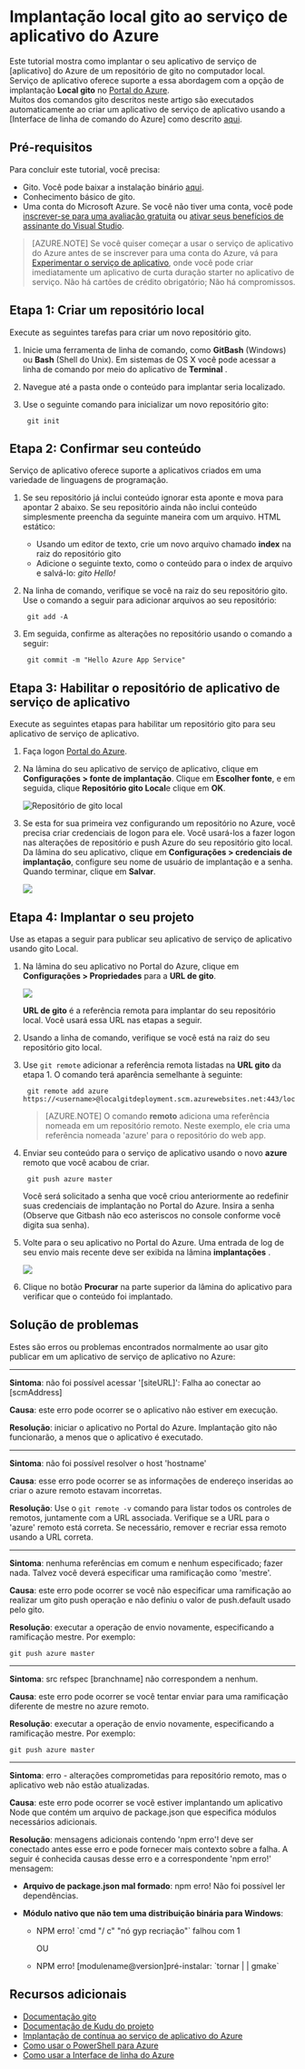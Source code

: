 <properties
    pageTitle="Implantação local gito ao serviço de aplicativo do Azure"
    description="Saiba como habilitar implantação local do gito ao serviço de aplicativo do Azure."
    services="app-service"
    documentationCenter=""
    authors="dariagrigoriu"
    manager="wpickett"
    editor="mollybos"/>

<tags
    ms.service="app-service"
    ms.workload="na"
    ms.tgt_pltfrm="na"
    ms.devlang="na"
    ms.topic="article"
    ms.date="06/13/2016"
    ms.author="dariagrigoriu"/>
    
# <a name="local-git-deployment-to-azure-app-service"></a>Implantação local gito ao serviço de aplicativo do Azure

Este tutorial mostra como implantar o seu aplicativo de serviço de [aplicativo] do Azure de um repositório de gito no computador local. Serviço de aplicativo oferece suporte a essa abordagem com a opção de implantação **Local gito** no [Portal do Azure].  
Muitos dos comandos gito descritos neste artigo são executados automaticamente ao criar um aplicativo de serviço de aplicativo usando a [Interface de linha de comando do Azure] como descrito [aqui](app-service-web-get-started.md).

## <a name="prerequisites"></a>Pré-requisitos

Para concluir este tutorial, você precisa:

- Gito. Você pode baixar a instalação binário [aqui](http://www.git-scm.com/downloads).  
- Conhecimento básico de gito.
- Uma conta do Microsoft Azure. Se você não tiver uma conta, você pode [inscrever-se para uma avaliação gratuita](https://azure.microsoft.com/pricing/free-trial) ou [ativar seus benefícios de assinante do Visual Studio](https://azure.microsoft.com/pricing/member-offers/msdn-benefits-details).

>[AZURE.NOTE] Se você quiser começar a usar o serviço de aplicativo do Azure antes de se inscrever para uma conta do Azure, vá para [Experimentar o serviço de aplicativo](http://go.microsoft.com/fwlink/?LinkId=523751), onde você pode criar imediatamente um aplicativo de curta duração starter no aplicativo de serviço. Não há cartões de crédito obrigatório; Não há compromissos.  

## <a name="Step1"></a>Etapa 1: Criar um repositório local

Execute as seguintes tarefas para criar um novo repositório gito.

1. Inicie uma ferramenta de linha de comando, como **GitBash** (Windows) ou **Bash** (Shell do Unix). Em sistemas de OS X você pode acessar a linha de comando por meio do aplicativo de **Terminal** .

2. Navegue até a pasta onde o conteúdo para implantar seria localizado.

3. Use o seguinte comando para inicializar um novo repositório gito:

        git init

## <a name="Step2"></a>Etapa 2: Confirmar seu conteúdo

Serviço de aplicativo oferece suporte a aplicativos criados em uma variedade de linguagens de programação. 

1. Se seu repositório já inclui conteúdo ignorar esta aponte e mova para apontar 2 abaixo. Se seu repositório ainda não inclui conteúdo simplesmente preencha da seguinte maneira com um arquivo. HTML estático: 

    - Usando um editor de texto, crie um novo arquivo chamado **index** na raiz do repositório gito
    - Adicione o seguinte texto, como o conteúdo para o index de arquivo e salvá-lo: *gito Hello!*
        
2. Na linha de comando, verifique se você na raiz do seu repositório gito. Use o comando a seguir para adicionar arquivos ao seu repositório:

        git add -A 

4. Em seguida, confirme as alterações no repositório usando o comando a seguir:

        git commit -m "Hello Azure App Service"

## <a name="Step3"></a>Etapa 3: Habilitar o repositório de aplicativo de serviço de aplicativo

Execute as seguintes etapas para habilitar um repositório gito para seu aplicativo de serviço de aplicativo.

1. Faça logon [Portal do Azure].

2. Na lâmina do seu aplicativo de serviço de aplicativo, clique em **Configurações > fonte de implantação**. Clique em **Escolher fonte**, e em seguida, clique **Repositório gito Local**e clique em **OK**.  

    ![Repositório de gito local](./media/app-service-deploy-local-git/local_git_selection.png)

3. Se esta for sua primeira vez configurando um repositório no Azure, você precisa criar credenciais de logon para ele. Você usará-los a fazer logon nas alterações de repositório e push Azure do seu repositório gito local. Da lâmina do seu aplicativo, clique em **Configurações > credenciais de implantação**, configure seu nome de usuário de implantação e a senha. Quando terminar, clique em **Salvar**.

    ![](./media/app-service-deploy-local-git/deployment_credentials.png)

## <a name="Step4"></a>Etapa 4: Implantar o seu projeto

Use as etapas a seguir para publicar seu aplicativo de serviço de aplicativo usando gito Local.

1. Na lâmina do seu aplicativo no Portal do Azure, clique em **Configurações > Propriedades** para a **URL de gito**.

    ![](./media/app-service-deploy-local-git/git_url.png)

    **URL de gito** é a referência remota para implantar do seu repositório local. Você usará essa URL nas etapas a seguir.

2. Usando a linha de comando, verifique se você está na raiz do seu repositório gito local.

3. Use `git remote` adicionar a referência remota listadas na **URL gito** da etapa 1. O comando terá aparência semelhante à seguinte:

        git remote add azure https://<username>@localgitdeployment.scm.azurewebsites.net:443/localgitdeployment.git         
    > [AZURE.NOTE] O comando **remoto** adiciona uma referência nomeada em um repositório remoto. Neste exemplo, ele cria uma referência nomeada 'azure' para o repositório do web app.

4. Enviar seu conteúdo para o serviço de aplicativo usando o novo **azure** remoto que você acabou de criar.

        git push azure master

    Você será solicitado a senha que você criou anteriormente ao redefinir suas credenciais de implantação no Portal do Azure. Insira a senha (Observe que Gitbash não eco asteriscos no console conforme você digita sua senha). 
       
5. Volte para o seu aplicativo no Portal do Azure. Uma entrada de log de seu envio mais recente deve ser exibida na lâmina **implantações** . 

    ![](./media/app-service-deploy-local-git/deployment_history.png)

6. Clique no botão **Procurar** na parte superior da lâmina do aplicativo para verificar que o conteúdo foi implantado. 
    
## <a name="Step5"></a>Solução de problemas

Estes são erros ou problemas encontrados normalmente ao usar gito publicar em um aplicativo de serviço de aplicativo no Azure:

****

**Sintoma**: não foi possível acessar '[siteURL]': Falha ao conectar ao [scmAddress]

**Causa**: este erro pode ocorrer se o aplicativo não estiver em execução.

**Resolução**: iniciar o aplicativo no Portal do Azure. Implantação gito não funcionarão, a menos que o aplicativo é executado. 


****

**Sintoma**: não foi possível resolver o host 'hostname'

**Causa**: esse erro pode ocorrer se as informações de endereço inseridas ao criar o azure remoto estavam incorretas.

**Resolução**: Use o `git remote -v` comando para listar todos os controles de remotos, juntamente com a URL associada. Verifique se a URL para o 'azure' remoto está correta. Se necessário, remover e recriar essa remoto usando a URL correta.

****

**Sintoma**: nenhuma referências em comum e nenhum especificado; fazer nada. Talvez você deverá especificar uma ramificação como 'mestre'.

**Causa**: este erro pode ocorrer se você não especificar uma ramificação ao realizar um gito push operação e não definiu o valor de push.default usado pelo gito.

**Resolução**: executar a operação de envio novamente, especificando a ramificação mestre. Por exemplo:

    git push azure master

****

**Sintoma**: src refspec [branchname] não correspondem a nenhum.

**Causa**: este erro pode ocorrer se você tentar enviar para uma ramificação diferente de mestre no azure remoto.

**Resolução**: executar a operação de envio novamente, especificando a ramificação mestre. Por exemplo:

    git push azure master

****

**Sintoma**: erro - alterações comprometidas para repositório remoto, mas o aplicativo web não estão atualizadas.

**Causa**: este erro pode ocorrer se você estiver implantando um aplicativo Node que contém um arquivo de package.json que especifica módulos necessários adicionais.

**Resolução**: mensagens adicionais contendo 'npm erro'! deve ser conectado antes esse erro e pode fornecer mais contexto sobre a falha. A seguir é conhecida causas desse erro e a correspondente 'npm erro!' mensagem:

* **Arquivo de package.json mal formado**: npm erro! Não foi possível ler dependências.

* **Módulo nativo que não tem uma distribuição binária para Windows**:

    * NPM erro! \`cmd "/ c" "nó gyp recriação"\` falhou com 1

        OU

    * NPM erro! [modulename@version]pré-instalar: \`tornar | | gmake\`


## <a name="additional-resources"></a>Recursos adicionais

* [Documentação gito](http://git-scm.com/documentation)
* [Documentação de Kudu do projeto](https://github.com/projectkudu/kudu/wiki)
* [Implantação de contínua ao serviço de aplicativo do Azure](app-service-continuous-deployment.md)
* [Como usar o PowerShell para Azure](../powershell-install-configure.md)
* [Como usar a Interface de linha do Azure](../xplat-cli-install.md)

[Serviço de aplicativo do Azure]: https://azure.microsoft.com/documentation/articles/app-service-changes-existing-services/
[Azure Developer Center]: http://www.windowsazure.com/en-us/develop/overview/
[Portal do Azure]: https://portal.azure.com
[Git website]: http://git-scm.com
[Installing Git]: http://git-scm.com/book/en/Getting-Started-Installing-Git
[Interface de linha de comando Azure]: https://azure.microsoft.com/en-us/documentation/articles/xplat-cli-azure-resource-manager/

[Using Git with CodePlex]: http://codeplex.codeplex.com/wikipage?title=Using%20Git%20with%20CodePlex&referringTitle=Source%20control%20clients&ProjectName=codeplex
[Quick Start - Mercurial]: http://mercurial.selenic.com/wiki/QuickStart
